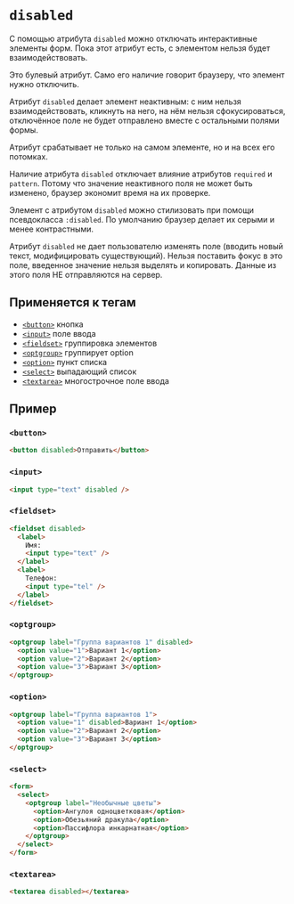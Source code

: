 # `disabled`

С помощью атрибута `disabled` можно отключать интерактивные элементы форм. Пока этот атрибут есть, с элементом нельзя будет взаимодействовать.

Это булевый атрибут. Само его наличие говорит браузеру, что элемент нужно отключить.

Атрибут `disabled` делает элемент неактивным: с ним нельзя взаимодействовать, кликнуть на него, на нём нельзя сфокусироваться, отключённое поле не будет отправлено вместе с остальными полями формы.

Атрибут срабатывает не только на самом элементе, но и на всех его потомках.

Наличие атрибута `disabled` отключает влияние атрибутов `required` и `pattern`. Потому что значение неактивного поля не может быть изменено, браузер экономит время на их проверке.

Элемент с атрибутом `disabled` можно стилизовать при помощи псевдокласса `:disabled`. По умолчанию браузер делает их серыми и менее контрастными.

Атрибут `disabled` не дает пользователю изменять поле (вводить новый текст, модифицировать существующий). Нельзя поставить фокус в это поле, введенное значение нельзя выделять и копировать. Данные из этого поля НЕ отправляются на сервер.

## Применяется к тегам

- [`<button>`](../Tags/button.md) кнопка
- [`<input>`](../Tags/input.md) поле ввода
- [`<fieldset>`](../Tags/fieldset.md) группировка элементов
- [`<optgroup>`](../Tags/optgroup.md) группирует option
- [`<option>`](../Tags/option.md) пункт списка
- [`<select>`](../Tags/select.md) выпадающий список
- [`<textarea>`](../Tags/textarea.md) многострочное поле ввода

## Пример

### `<button>`

```html
<button disabled>Отправить</button>
```

### `<input>`

```html
<input type="text" disabled />
```

### `<fieldset>`

```html
<fieldset disabled>
  <label>
    Имя:
    <input type="text" />
  </label>
  <label>
    Телефон:
    <input type="tel" />
  </label>
</fieldset>
```

### `<optgroup>`

```html
<optgroup label="Группа вариантов 1" disabled>
  <option value="1">Вариант 1</option>
  <option value="2">Вариант 2</option>
  <option value="3">Вариант 3</option>
</optgroup>
```

### `<option>`

```html
<optgroup label="Группа вариантов 1">
  <option value="1" disabled>Вариант 1</option>
  <option value="2">Вариант 2</option>
  <option value="3">Вариант 3</option>
</optgroup>
```

### `<select>`

```html
<form>
  <select>
    <optgroup label="Необычные цветы">
      <option>Ангулоя одноцветковая</option>
      <option>Обезьяний дракула</option>
      <option>Пассифлора инкарнатная</option>
    </optgroup>
  </select>
</form>
```

### `<textarea>`

```html
<textarea disabled></textarea>
```
